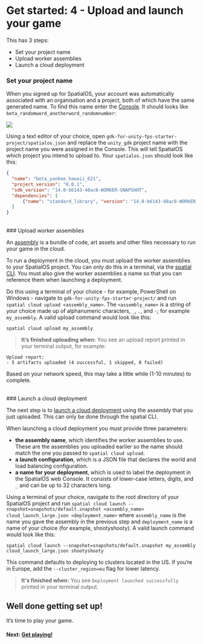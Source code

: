 # Get started: 4 - Upload and launch your game

This has 3 steps:

* Set your project name
* Upload worker assemblies
* Launch a cloud deployment


### Set your project name

When you signed up for SpatialOS, your account was automatically associated with an organisation and a project, both of which have the same generated name. To find this name enter the [Console](https://console.improbable.io/projects). It should looks like `beta_randomword_anotherword_randomnumber`:

<img src="{{assetRoot}}assets/project-page.png" style="margin: 0 auto; display: block;" />

Using a text editor of your choice, open `gdk-for-unity-fps-starter-project/spatialos.json` and replace the `unity_gdk` project name with the project name you were assigned in the Console. This will tell SpatialOS which project you intend to upload to. Your `spatialos.json` should look like this:

```json
{
  "name": "beta_yankee_hawaii_621",
  "project_version": "0.0.1",
  "sdk_version": "14.0-b6143-48ac8-WORKER-SNAPSHOT",
  "dependencies": [
      {"name": "standard_library", "version": "14.0-b6143-48ac8-WORKER-SNAPSHOT"}
  ]
}
```

<br/>
### Upload worker assemblies

An [assembly](https://docs.improbable.io/reference/latest/shared/glossary#assembly) is a bundle of code, art assets and other files necessary to run your game in the cloud.

To run a deployment in the cloud, you must upload the worker assemblies to your SpatialOS project. You can only do this in a terminal, via the [spatial CLI](https://docs.improbable.io/reference/latest/shared/glossary#the-spatial-command-line-tool-cli). You must also give the worker assemblies a name so that you can reference them when launching a deployment.

Do this using a terminal of your choice - for example, PowerShell on Windows - navigate to `gdk-for-unity-fps-starter-project/` and run `spatial cloud upload <assembly_name>`. The `<assembly_name>` is a string of your choice made up of alphanumeric characters, `_`, `.`, and `-`; for example `my_assembly`. A valid upload command would look like this:
```
spatial cloud upload my_assembly
```

> **It’s finished uploading when:** You see an upload report printed in your terminal output, for example:
```
Upload report:
- 5 artifacts uploaded (4 successful, 1 skipped, 0 failed)
```

Based on your network speed, this may take a little while (1-10 minutes) to complete.

<br/>
### Launch a cloud deployment

The next step is to [launch a cloud deployment](https://docs.improbable.io/reference/latest/shared/deploy/deploy-cloud#5-deploy-the-project) using the assembly that you just uploaded. This can only be done through the spatial CLI.

When launching a cloud deployment you must provide three parameters:

* **the assembly name**, which identifies the worker assemblies to use. These are the assemblies you uploaded earlier so the name should match the one you passed to `spatial cloud upload`.
* **a launch configuration**, which is a JSON file that declares the world and load balancing configuration.
* **a name for your deployment**, which is used to label the deployment in the SpatialOS web Console. It consists of lower-case letters, digits, and `_` and can be up to 32 characters long.

Using a terminal of your choice, navigate to the root directory of your SpatialOS project and run `spatial cloud launch --snapshot=snapshots/default.snapshot <assembly_name> cloud_launch_large.json <deployment_name>` where `assembly_name` is the name you gave the assembly in the previous step and `deployment_name` is a name of your choice (for example, shootyshooty). A valid launch command would look like this:
```
spatial cloud launch --snapshot=snapshots/default.snapshot my_assembly cloud_launch_large.json shootyshooty
```

This command defaults to deploying to clusters located in the US. If you’re in Europe, add the `--cluster_region=eu` flag for lower latency.

> **It's finished when:** You see `Deployment launched successfully` printed in your terminal output.

## Well done getting set up!
It’s time to play your game.

#### Next: [Get playing!]({{urlRoot}}/content/get-started/get-playing.md)

